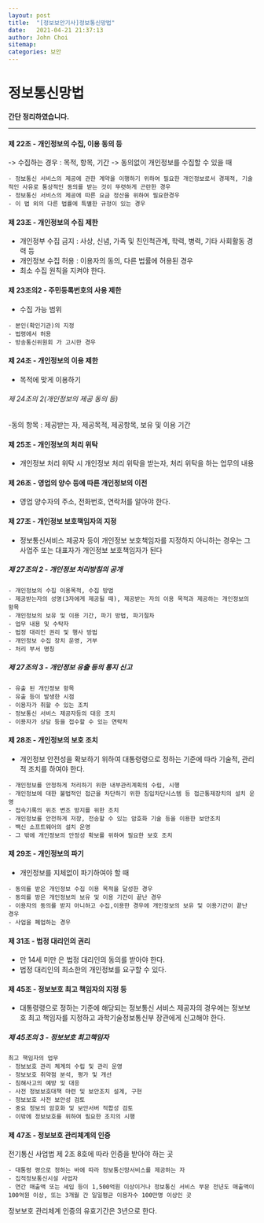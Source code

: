 ```yaml
---
layout: post
title:  "[정보보안기사]정보통신망법"
date:   2021-04-21 21:37:13
author: John Choi
sitemap:
categories: 보안
---
```


# 정보통신망법

__간단 정리하였습니다.__

---

#### 제 22조 - 개인정보의 수집, 이용 동의 등
-> 수집하는 경우 : 목적, 항목, 기간
-> 동의없이 개인정보를 수집할 수 있을 때

```
- 정보통신 서비스의 제공에 관한 계약을 이행하기 위하여 필요한 개인정보로서 경제적, 기술적인 사유로 통상적인 동의를 받는 것이 뚜렷하게 곤란한 경우
- 정보통신 서비스의 제공에 따른 요금 정산을 위하여 필요한경우
- 이 법 외의 다른 법률에 특별한 규정이 있는 경우
```


#### 제 23조 - 개인정보의 수집 제한 

- 개인정부 수집 금지 : 사상, 신념, 가족 및 친인척관계, 학력, 병력, 기타 사회활동 경력 등
- 개인정보 수집 허용 : 이용자의 동의, 다른 법률에 허용된 경우
- 최소 수집 원칙을 지켜야 한다.

#### 제 23조의2  - 주민등록번호의 사용 제한
- 수집 가능 범위 

```
- 본인(확인기관)의 지정
- 법령에서 허용
- 방송통신위원회 가 고시한 경우
```


#### 제 24조 - 개인정보의 이용 제한
- 목적에 맞게 이용하기

###### 제 24조의 2(개인정보의 제공 동의 등)
-동의 항목 : 제공받는 자, 제공목적, 제공항목, 보유 및 이용 기간

#### 제 25조 - 개인정보의 처리 위탁
- 개인정보 처리 위탁 시 개인정보 처리 위탁을 받는자, 처리 위탁을 하는 업무의 내용

#### 제 26조  - 영업의 양수 등에 따른 개인정보의 이전
- 영업 양수자의 주소, 전화번호, 연락처를 알아야 한다.

#### 제 27조  - 개인정보 보호책임자의 지정
- 정보통신서비스 제공자 등이 개인정보 보호책임자를 지정하지 아니하는 경우는 그 사업주 또는 대표자가 개인정보 보호책임자가 된다

##### 제 27조의 2 - 개인정보 처리방침의 공개
```
- 개인정보의 수집 이용목적, 수집 방법
- 제공받는자의 성명(3자에게 제공될 때), 제공받는 자의 이용 목적과 제공하는 개인정보의 항목
- 개인정보의 보유 및 이용 기간, 파기 방법, 파기절차
- 업무 내용 및 수탁자
- 법정 대리인 권리 및 행사 방법
- 개인정보 수집 장치 운영, 거부
- 처리 부서 명칭
```

##### 제 27조의 3  - 개인정보 유출 등의 통지 신고

```
- 유출 된 개인정보 항목
- 유출 등이 발생한 시점
- 이용자가 취할 수 있는 조치
- 정보통신 서비스 제공자등의 대응 조치
- 이용자가 상담 등을 접수할 수 있는 연락처
```


#### 제 28조 - 개인정보의 보호 조치
- 개인정보 안전성을 확보하기 위하여 대통령령으로 정하는 기준에 따라 기술적, 관리적 조치를 하여야 한다.

```
- 개인정보를 안정하게 처리하기 위한 내부관리계획의 수립, 시행
- 개인정보에 대한 불법적인 접근을 차단하기 위한 침입차단시스템 등 접근통제장치의 설치 운영
- 접속기록의 위조 변조 방지를 위한 조치
- 개인정보를 안전하게 저장, 전송할 수 있는 암호화 기술 등을 이용한 보안조치
- 백신 소프트웨어의 설치 운영
- 그 밖에 개인정보의 안정성 확보를 위하여 필요한 보호 조치
```

#### 제 29조 - 개인정보의 파기
- 개인정보를 지체없이 파기하여야 할 때 

```
- 동의를 받은 개인정보 수집 이용 목적을 달성한 경우
- 동의를 방은 개인정보의 보유 및 이용 기간이 끝난 경우
- 이용자의 동의를 받지 아니하고 수집,이용한 경우에 개인정보의 보유 및 이용기간이 끝난 경우
- 사업을 폐업하는 경우
```

#### 제 31조  - 법정 대리인의 권리
- 만 14세 미만 은 법정 대리인의 동의를 받아야 한다.
- 법정 대리인의 최소한의 개인정보를 요구할 수 있다.

#### 제 45조 - 정보보호 최고 책임자의 지정 등
- 대통령령으로 정하는 기준에 해당되는 정보통신 서비스 제공자의 경우에는 정보보호 최고 책임자를 지정하고 과학기술정보통신부 장관에게 신고해야 한다.

##### 제 45조의 3 - 정보보호 최고책임자

```
최고 책임자의 업무
- 정보보호 관리 체계의 수립 및 관리 운영
- 정보보호 취약점 분석, 평가 및 개선
- 침해사고의 예방 및 대응
- 사전 정보보호대책 마련 및 보안조치 설계, 구현
- 정보보호 사전 보안성 검토
- 중요 정보의 암호화 및 보안서버 적합성 검토
- 이밖에 정보보호를 위하여 필요한 조치의 시행
```


#### 제 47조 - 정보보호 관리체계의 인증
전기통신 사업법 제 2조 8호에 따라 인증을 받아야 하는 곳

```
- 대통령 령으로 정하는 바에 따라 정보통신망서비스를 제공하는 자
- 집적정보통신시설 사업자
- 연간 매출액 또는 세입 등이 1,500억원 이상이거나 정보통신 서비스 부문 전년도 매출액이 100억원 이상, 또는 3개월 간 일일평균 이용자수 100만명 이상인 곳
```


정보보호 관리체계 인증의 유효기간은 3년으로 한다.


